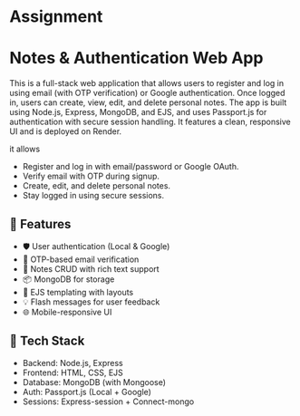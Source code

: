 # Assignment

# Notes & Authentication Web App

This is a full-stack web application that allows users to register and log in using email (with OTP verification) or Google authentication. Once logged in, users can create, view, edit, and delete personal notes. The app is built using Node.js, Express, MongoDB, and EJS, and uses Passport.js for authentication with secure session handling. It features a clean, responsive UI and is deployed on Render.

it allows 

- Register and log in with email/password or Google OAuth.
- Verify email with OTP during signup.
- Create, edit, and delete personal notes.
- Stay logged in using secure sessions.

## 🚀 Features

- 🛡️ User authentication (Local & Google)
- 📧 OTP-based email verification
- 📝 Notes CRUD with rich text support
- 📦 MongoDB for storage
- 📄 EJS templating with layouts
- 💡 Flash messages for user feedback
- 🌐 Mobile-responsive UI

## 🔧 Tech Stack

- Backend: Node.js, Express
- Frontend: HTML, CSS, EJS
- Database: MongoDB (with Mongoose)
- Auth: Passport.js (Local + Google)
- Sessions: Express-session + Connect-mongo



